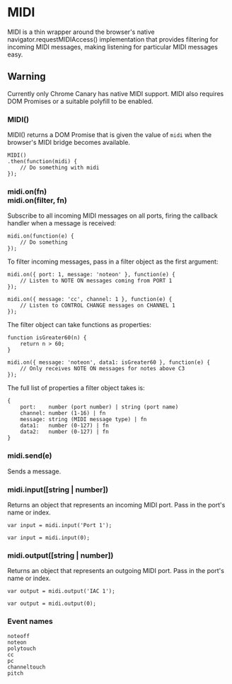 # MIDI

MIDI is a thin wrapper around the browser's native navigator.requestMIDIAccess()
implementation that provides filtering for incoming MIDI messages, making
listening for particular MIDI messages easy.


## Warning

Currently only Chrome Canary has native MIDI support. MIDI also requires DOM
Promises or a suitable polyfill to be enabled.


### MIDI()

MIDI() returns a DOM Promise that is given the value of <code>midi</code> when
the browser's MIDI bridge becomes available.

    MIDI()
    .then(function(midi) {
        // Do something with midi
    });


### midi.on(fn)<br/>midi.on(filter, fn)

Subscribe to all incoming MIDI messages on all ports, firing the callback
handler when a message is received:

    midi.on(function(e) {
    	// Do something
    });

To filter incoming messages, pass in a filter object as the first argument:

    midi.on({ port: 1, message: 'noteon' }, function(e) {
        // Listen to NOTE ON messages coming from PORT 1
    });

    midi.on({ message: 'cc', channel: 1 }, function(e) {
    	// Listen to CONTROL CHANGE messages on CHANNEL 1
    });

The filter object can take functions as properties:

    function isGreater60(n) {
    	return n > 60;
    }
    
    midi.on({ message: 'noteon', data1: isGreater60 }, function(e) {
    	// Only receives NOTE ON messages for notes above C3
    });


The full list of properties a filter object takes is:

    {
        port:    number (port number) | string (port name)
        channel: number (1-16) | fn
        message: string (MIDI message type) | fn
        data1:   number (0-127) | fn
        data2:   number (0-127) | fn
    }


### midi.send(e)

Sends a message.


### midi.input([string | number])

Returns an object that represents an incoming MIDI port. Pass in the port's name
or index.

    var input = midi.input('Port 1');

    var input = midi.input(0);


### midi.output([string | number])

Returns an object that represents an outgoing MIDI port. Pass in the port's name
or index.

    var output = midi.output('IAC 1');

    var output = midi.output(0);


### Event names

    noteoff
    noteon
    polytouch
    cc
    pc
    channeltouch
    pitch
